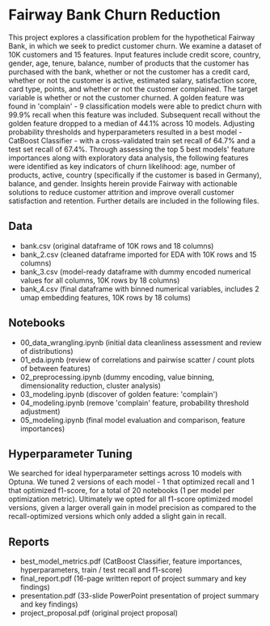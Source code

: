 # Fairway Bank Churn Reduction

This project explores a classification problem for the hypothetical Fairway Bank, in which we seek to predict customer churn. We examine a dataset of 10K customers and 15 features. Input features include credit score, country, gender, age, tenure, balance, number of products that the customer has purchased with the bank, whether or not the customer has a credit card, whether or not the customer is active, estimated salary, satisfaction score, card type, points, and whether or not the customer complained. The target variable is whether or not the customer churned. A golden feature was found in 'complain' - 9 classification models were able to predict churn with 99.9% recall when this feature was included. Subsequent recall without the golden feature dropped to a median of 44.1% across 10 models. Adjusting probability thresholds and hyperparameters resulted in a best model - CatBoost Classifier - with a cross-validated train set recall of 64.7% and a test set recall of 67.4%. Through assessing the top 5 best models' feature importances along with exploratory data analysis, the following features were identified as key indicators of churn likelihood: age, number of products, active, country (specifically if the customer is based in Germany), balance, and gender. Insights herein provide Fairway with actionable solutions to reduce customer attrition and improve overall customer satisfaction and retention. Further details are included in the following files.

## Data

- bank.csv (original dataframe of 10K rows and 18 columns)
- bank_2.csv (cleaned dataframe imported for EDA with 10K rows and 15 columns)
- bank_3.csv (model-ready dataframe with dummy encoded numerical values for all columns, 10K rows by 18 columns)
- bank_4.csv (final dataframe with binned numerical variables, includes 2 umap embedding features, 10K rows by 18 colums)

## Notebooks

- 00_data_wrangling.ipynb (initial data cleanliness assessment and review of distributions)
- 01_eda.ipynb (review of correlations and pairwise scatter / count plots of between features)
- 02_preprocessing.ipynb (dummy encoding, value binning, dimensionality reduction, cluster analysis)
- 03_modeling.ipynb (discover of golden feature: 'complain')
- 04_modeling.ipynb (remove 'complain' feature, probability threshold adjustment)
- 05_modeling.ipynb (final model evaluation and comparison, feature importances)

## Hyperparameter Tuning

We searched for ideal hyperparameter settings across 10 models with Optuna. We tuned 2 versions of each model - 1 that optimized recall and 1 that optimized f1-score, for a total of 20 notebooks (1 per model per optimization metric). Ultimately we opted for all f1-score optimized model versions, given a larger overall gain in model precision as compared to the recall-optimized versions which only added a slight gain in recall.

## Reports

- best_model_metrics.pdf (CatBoost Classifier, feature importances, hyperparameters, train / test recall and f1-score)
- final_report.pdf (16-page written report of project summary and key findings)
- presentation.pdf (33-slide PowerPoint presentation of project summary and key findings)
- project_proposal.pdf (original project proposal)
